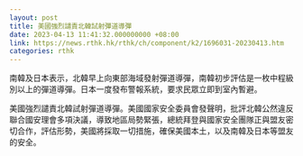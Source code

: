 ```yaml
---
layout: post
title: 美國強烈譴責北韓試射彈道導彈
date: 2023-04-13 11:41:32.000000000 +08:00
link: https://news.rthk.hk/rthk/ch/component/k2/1696031-20230413.htm
categories: rthk
---
```


南韓及日本表示，北韓早上向東部海域發射彈道導彈，南韓初步評估是一枚中程級別以上的彈道導彈。日本一度發布警報系統，要求民眾立即到室內暫避。

美國強烈譴責北韓試射彈道導彈。美國國家安全委員會發聲明，批評北韓公然違反聯合國安理會多項決議，導致地區局勢緊張，總統拜登與國家安全團隊正與盟友密切合作，評估形勢，美國將採取一切措施，確保美國本土，以及南韓及日本等盟友的安全。
